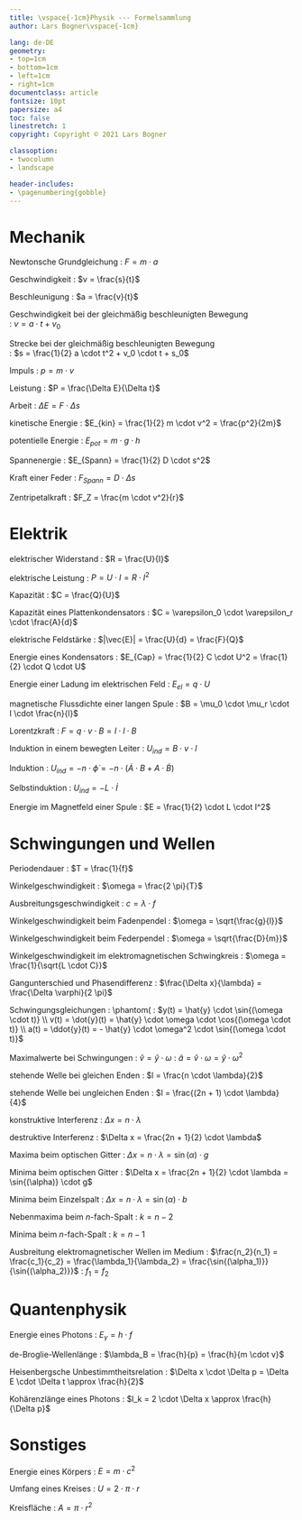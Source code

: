 ```yaml
---
title: \vspace{-1cm}Physik --- Formelsammlung
author: Lars Bogner\vspace{-1cm}

lang: de-DE
geometry:
- top=1cm
- bottom=1cm
- left=1cm
- right=1cm
documentclass: article
fontsize: 10pt
papersize: a4
toc: false
linestretch: 1
copyright: Copyright © 2021 Lars Bogner

classoption:
- twocolumn
- landscape

header-includes:
- \pagenumbering{gobble}
---
```

# Mechanik

Newtonsche Grundgleichung
: $F = m \cdot a$

Geschwindigkeit
: $v = \frac{s}{t}$

Beschleunigung
: $a = \frac{v}{t}$

Geschwindigkeit bei der gleichmäßig beschleunigten Bewegung  
: $v = a \cdot t + v_0$

Strecke bei der gleichmäßig beschleunigten Bewegung  
: $s = \frac{1}{2} a \cdot t^2 + v_0 \cdot t + s_0$

Impuls
: $p = m \cdot v$

Leistung
: $P = \frac{\Delta E}{\Delta t}$

Arbeit
: $\Delta E = F \cdot \Delta s$

kinetische Energie
: $E_{kin} = \frac{1}{2} m \cdot v^2 = \frac{p^2}{2m}$

potentielle Energie
: $E_{pot} = m \cdot g \cdot h$

Spannenergie
: $E_{Spann} = \frac{1}{2} D \cdot s^2$

Kraft einer Feder
: $F_{Spann} = D \cdot \Delta s$

Zentripetalkraft
: $F_Z = \frac{m \cdot v^2}{r}$


# Elektrik

elektrischer Widerstand
: $R = \frac{U}{I}$

elektrische Leistung
: $P = U \cdot I = R \cdot I^2$

Kapazität
: $C = \frac{Q}{U}$

Kapazität eines Plattenkondensators
: $C = \varepsilon_0 \cdot \varepsilon_r \cdot \frac{A}{d}$

elektrische Feldstärke
: $|\vec{E}| = \frac{U}{d} = \frac{F}{Q}$

Energie eines Kondensators
: $E_{Cap} = \frac{1}{2} C \cdot U^2 = \frac{1}{2} \cdot Q \cdot U$

Energie einer Ladung im elektrischen Feld
: $E_{el} = q \cdot U$

magnetische Flussdichte einer langen Spule
: $B = \mu_0 \cdot \mu_r \cdot I \cdot \frac{n}{l}$

Lorentzkraft
: $F = q \cdot v \cdot B = I \cdot l \cdot B$

Induktion in einem bewegten Leiter
: $U_{ind} = B \cdot v \cdot l$

Induktion
: $U_{ind} = - n \cdot \dot{\phi} = - n \cdot (\dot{A} \cdot B + A \cdot \dot{B})$

Selbstinduktion
: $U_{ind} = - L \cdot \dot{I}$

Energie im Magnetfeld einer Spule
: $E = \frac{1}{2} \cdot L \cdot I^2$

# Schwingungen und Wellen
Periodendauer
: $T = \frac{1}{f}$

Winkelgeschwindigkeit
: $\omega = \frac{2 \pi}{T}$

Ausbreitungsgeschwindigkeit
: $c = \lambda \cdot f$

Winkelgeschwindigkeit beim Fadenpendel
: $\omega = \sqrt{\frac{g}{l}}$

Winkelgeschwindigkeit beim Federpendel
: $\omega = \sqrt{\frac{D}{m}}$

Winkelgeschwindigkeit im elektromagnetischen Schwingkreis
: $\omega = \frac{1}{\sqrt{L \cdot C}}$

Gangunterschied und Phasendifferenz
: $\frac{\Delta x}{\lambda} = \frac{\Delta \varphi}{2 \pi}$

Schwingungsgleichungen
: \phantom(
: $y(t) = \hat{y} \cdot \sin{(\omega \cdot t)} \\ v(t) = \dot{y}(t) = \hat{y} \cdot \omega \cdot \cos{(\omega \cdot t)} \\ a(t) = \ddot{y}(t) = - \hat{y} \cdot \omega^2 \cdot \sin{(\omega \cdot t)}$

Maximalwerte bei Schwingungen
: $\hat{v} = \hat{y} \cdot \omega$
: $\hat{a} = \hat{v} \cdot \omega = \hat{y} \cdot \omega^2$

stehende Welle bei gleichen Enden
: $l = \frac{n \cdot \lambda}{2}$

stehende Welle bei ungleichen Enden
: $l = \frac{(2n + 1) \cdot \lambda}{4}$

konstruktive Interferenz
: $\Delta x = n \cdot \lambda$

destruktive Interferenz
: $\Delta x = \frac{2n + 1}{2} \cdot \lambda$

Maxima beim optischen Gitter
: $\Delta x = n \cdot \lambda = \sin{(\alpha)} \cdot g$

Minima beim optischen Gitter
: $\Delta x = \frac{2n + 1}{2} \cdot \lambda = \sin{(\alpha)} \cdot g$

Minima beim Einzelspalt
: $\Delta x = n \cdot \lambda = \sin{(\alpha)} \cdot b$

Nebenmaxima beim $n$-fach-Spalt
: $k = n - 2$

Minima beim $n$-fach-Spalt
: $k = n - 1$

Ausbreitung elektromagnetischer Wellen im Medium
: $\frac{n_2}{n_1} = \frac{c_1}{c_2} = \frac{\lambda_1}{\lambda_2} = \frac{\sin{(\alpha_1)}}{\sin{(\alpha_2)}}$
: $f_1 = f_2$

# Quantenphysik

Energie eines Photons
: $E_{\gamma} = h \cdot f$

de-Broglie-Wellenlänge
: $\lambda_B = \frac{h}{p} = \frac{h}{m \cdot v}$

Heisenbergsche Unbestimmtheitsrelation
: $\Delta x \cdot \Delta p = \Delta E \cdot \Delta t \approx \frac{h}{2}$

Kohärenzlänge eines Photons
: $l_k = 2 \cdot \Delta x \approx \frac{h}{\Delta p}$

# Sonstiges

Energie eines Körpers
: $E = m \cdot c^2$

Umfang eines Kreises
: $U = 2 \cdot \pi \cdot r$

Kreisfläche
: $A = \pi \cdot r^2$
